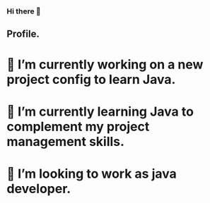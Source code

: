 ### Hi there 👋

## Profile.

# 🔭 I’m currently working on a new project config to learn Java.
# 🌱 I’m currently learning Java to complement my project management skills.
# 👯 I’m looking to work as java developer.
